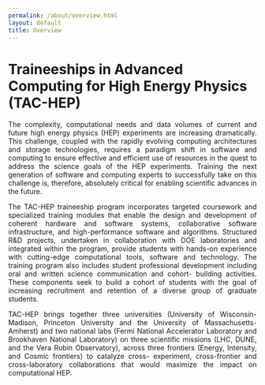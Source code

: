 ```yaml
---
permalink: /about/overview.html
layout: default
title: Overview
---
```


<h1>Traineeships in Advanced Computing for High Energy Physics (TAC-HEP)</h1>
<p align="justify">
The complexity, computational needs and data volumes of current and future high energy physics (HEP) experiments are increasing dramatically. This challenge, coupled with the rapidly evolving computing architectures and storage technologies, requires a paradigm shift in software and computing to ensure effective and efficient use of resources in the quest to address the science goals of the HEP experiments. Training the next generation of software and computing experts to successfully take on this challenge is, therefore, absolutely critical for enabling scientific advances in the future.
</p>

<p align="justify">
The TAC-HEP traineeship program incorporates targeted coursework and specialized training modules that enable the design and development of coherent hardware and software systems, collaborative software infrastructure, and high-performance software and algorithms. Structured R&D projects, undertaken in collaboration with DOE laboratories and integrated within the program, provide students with hands-on experience with cutting-edge computational tools, software and technology. The training program also includes student professional development including oral and written science communication and cohort- building activities. These components seek to build a cohort of students with the goal of increasing recruitment and retention of a diverse group of graduate students.
</p>

<p align="justify">
TAC-HEP brings together three universities (University of Wisconsin-Madison, Princeton University and the University of Massachusetts-Amherst) and two national labs (Fermi National Accelerator Laboratory and Brookhaven National Laboratory) on three scientific missions (LHC, DUNE, and the Vera Rubin Observatory), across three frontiers (Energy, Intensity, and Cosmic frontiers) to catalyze cross- experiment, cross-frontier and cross-laboratory collaborations that would maximize the impact on computational HEP.
</p>

